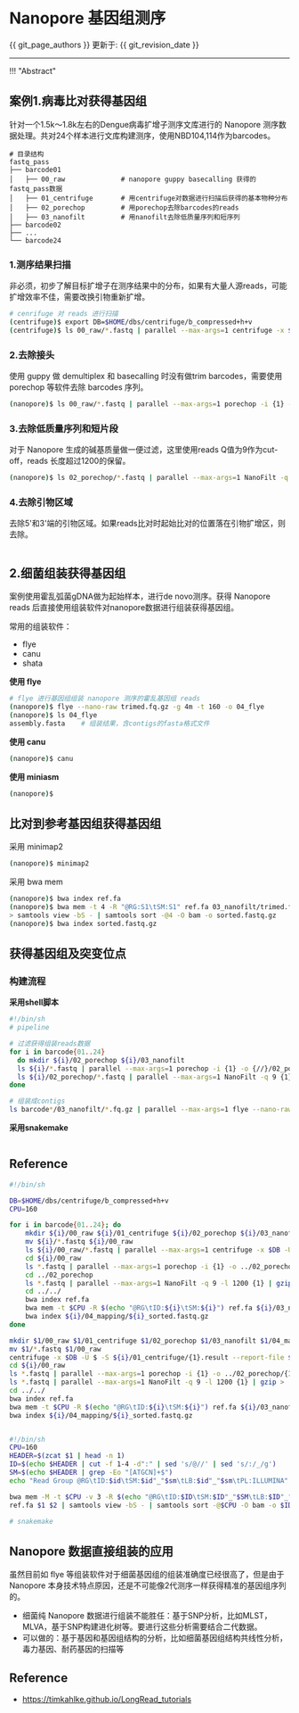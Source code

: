 # Nanopore 基因组测序

{{ git_page_authors }} 更新于: {{ git_revision_date }}

---

!!! "Abstract"


## 案例1.病毒比对获得基因组

针对一个1.5k～1.8k左右的Dengue病毒扩增子测序文库进行的 Nanopore 测序数据处理。共对24个样本进行文库构建测序，使用NBD104,114作为barcodes。

```
# 目录结构
fastq_pass
├── barcode01
│   ├── 00_raw              # nanopore guppy basecalling 获得的fastq_pass数据
│   ├── 01_centrifuge       # 用centrifuge对数据进行扫描后获得的基本物种分布
│   ├── 02_porechop         # 用porechop去除barcodes的reads
│   ├── 03_nanofilt         # 用nanofilt去除低质量序列和短序列        
├── barcode02           
├── ...
└── barcode24
```

### 1.测序结果扫描

非必须，初步了解目标扩增子在测序结果中的分布，如果有大量人源reads，可能扩增效率不佳，需要改换引物重新扩增。

```bash
# cenrifuge 对 reads 进行扫描
(centrifuge)$ export DB=$HOME/dbs/centrifuge/b_compressed+h+v
(centrifuge)$ ls 00_raw/*.fastq | parallel --max-args=1 centrifuge -x $DB -U {1} -S 01_centrifuge/{1}.result --report-file 01+centrifuge/{1}.reprot
```

### 2.去除接头

使用 guppy 做 demultiplex 和 basecalling 时没有做trim barcodes，需要使用 porechop 等软件去除 barcodes 序列。

```bash
(nanopore)$ ls 00_raw/*.fastq | parallel --max-args=1 porechop -i {1} -o 02_porechop/{1}
```

### 3.去除低质量序列和短片段

对于 Nanopore 生成的碱基质量做一便过滤，这里使用reads Q值为9作为cut-off，reads 长度超过1200的保留。

```bash
(nanopore)$ ls 02_porechop/*.fastq | parallel --max-args=1 NanoFilt -q 9 -l 1200 {1} | gzip > 03_nanofilt/trimed.fastq.gz
```

### 4.去除引物区域

去除5'和3'端的引物区域。如果reads比对时起始比对的位置落在引物扩增区，则去除。

```bash

```


## 2.细菌组装获得基因组

案例使用霍乱弧菌gDNA做为起始样本，进行de novo测序。获得 Nanopore reads 后直接使用组装软件对nanopore数据进行组装获得基因组。

常用的组装软件：

- flye
- canu
- shata

**使用 flye**

```bash
# flye 进行基因组组装 nanopore 测序的霍乱基因组 reads
(nanopore)$ flye --nano-raw trimed.fq.gz -g 4m -t 160 -o 04_flye
(nanopore)$ ls 04_flye
assembly.fasta    # 组装结果，含contigs的fasta格式文件
```

**使用 canu**

```bash
(nanopore)$ canu
```

**使用 miniasm**

```bash
(nanopore)$
```

## 比对到参考基因组获得基因组

采用 minimap2

```bash
(nanopore)$ minimap2
```

采用 bwa mem

```bash
(nanopore)$ bwa index ref.fa
(nanopore)$ bwa mem -t 4 -R "@RG:S1\tSM:S1" ref.fa 03_nanofilt/trimed.fastq.gz | \
> samtools view -bS - | samtools sort -@4 -O bam -o sorted.fastq.gz
(nanopore)$ bwa index sorted.fastq.gz
```


## 获得基因组及突变位点

### 构建流程

**采用shell脚本**

```bash
#!/bin/sh
# pipeline

# 过滤获得组装reads数据
for i in barcode{01..24}
  do mkdir ${i}/02_porechop ${i}/03_nanofilt
  ls ${i}/*.fastq | parallel --max-args=1 porechop -i {1} -o {//}/02_porechop/{1}
  ls ${i}/02_porechop/*.fastq | parallel --max-args=1 NanoFilt -q 9 {1} | gzip > ${i}/03_nanofilt/${i}_trimed.fq.gz
done

# 组装成contigs
ls barcode*/03_nanofilt/*.fq.gz | parallel --max-args=1 flye --nano-raw {1} -g 4m -o {//}/../04_flye
```

**采用snakemake**

```bash

```

## Reference




```bash
#!/bin/sh

DB=$HOME/dbs/centrifuge/b_compressed+h+v
CPU=160

for i in barcode{01..24}; do
    mkdir ${i}/00_raw ${i}/01_centrifuge ${i}/02_porechop ${i}/03_nanofilt ${i}/04_mapping
    mv ${i}/*.fastq ${i}/00_raw
    ls ${i}/00_raw/*.fastq | parallel --max-args=1 centrifuge -x $DB -U {1} -S ${i}/01_centrifuge/{1}.result --report-file ${i}/01_centrifuge/{1}.reprot
    cd ${i}/00_raw
    ls *.fastq | parallel --max-args=1 porechop -i {1} -o ../02_porechop/{1}
    cd ../02_porechop
    ls *.fastq | parallel --max-args=1 NanoFilt -q 9 -l 1200 {1} | gzip > ../03_nanofilt/${i}_trimed.fastq.gz
    cd ../../
    bwa index ref.fa
    bwa mem -t $CPU -R $(echo "@RG\tID:${i}\tSM:${i}") ref.fa ${i}/03_nanofilt/${i}_trimed.fastq.gz | samtools view -bS - | samtools sort -@$CPU -O bam -o ${i}/04_mapping/${i}_sorted.fastq.gz
    bwa index ${i}/04_mapping/${i}_sorted.fastq.gz
done
```


```bash
mkdir $1/00_raw $1/01_centrifuge $1/02_porechop $1/03_nanofilt $1/04_mapping
mv $1/*.fastq $1/00_raw
centrifuge -x $DB -U $ -S ${i}/01_centrifuge/{1}.result --report-file ${i}/01_centrifuge/{1}.reprot
cd ${i}/00_raw
ls *.fastq | parallel --max-args=1 porechop -i {1} -o ../02_porechop/{1}
ls *.fastq | parallel --max-args=1 NanoFilt -q 9 -l 1200 {1} | gzip > ../03_nanofilt/${i}_trimed.fastq.gz
cd ../../
bwa index ref.fa
bwa mem -t $CPU -R $(echo "@RG\tID:${i}\tSM:${i}") ref.fa ${i}/03_nanofilt/${i}_trimed.fastq.gz | samtools view -bS - | samtools sort -@$CPU -O bam -o ${i}/04_mapping/${i}_sorted.fastq.gz
bwa index ${i}/04_mapping/${i}_sorted.fastq.gz



```



```bash
#!/bin/sh
CPU=160
HEADER=$(zcat $1 | head -n 1)
ID=$(echo $HEADER | cut -f 1-4 -d":" | sed 's/@//' | sed 's/:/_/g')
SM=$(echo $HEADER | grep -Eo "[ATGCN]+$")
echo "Read Group @RG\tID:$id\tSM:$id"_"$sm\tLB:$id"_"$sm\tPL:ILLUMINA"

bwa mem -M -t $CPU -v 3 -R $(echo "@RG\tID:$ID\tSM:$ID"_"$SM\tLB:$ID"_"$SM\tPL:ILLUMINA") \
ref.fa $1 $2 | samtools view -bS - | samtools sort -@$CPU -O bam -o $ID_$SM_mapped.bam
```



```bash
# snakemake


```


## Nanopore 数据直接组装的应用

虽然目前如 flye 等组装软件对于细菌基因组的组装准确度已经很高了，但是由于 Nanopore 本身技术特点原因，还是不可能像2代测序一样获得精准的基因组序列的。

- 细菌纯 Nanopore 数据进行组装不能胜任：基于SNP分析，比如MLST，MLVA，基于SNP构建进化树等。要进行这些分析需要结合二代数据。
- 可以做的：基于基因和基因组结构的分析，比如细菌基因组结构共线性分析，毒力基因、耐药基因的扫描等

## Reference

- https://timkahlke.github.io/LongRead_tutorials
